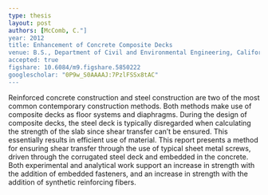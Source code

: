 ```yaml
---
type: thesis
layout: post
authors: [McComb, C."]
year: 2012
title: Enhancement of Concrete Composite Decks
venue: B.S., Department of Civil and Environmental Engineering, California State University Fresno
accepted: true
figshare: 10.6084/m9.figshare.5850222
googlescholar: "0P9w_S0AAAAJ:7PzlFSSx8tAC"
---
```

Reinforced concrete construction and steel construction are two of the most common contemporary construction methods. Both methods make use of composite decks as floor systems and diaphragms. During the design of composite decks, the steel deck is typically disregarded when calculating the strength of the slab since shear transfer can’t be ensured. This essentially results in efficient use of material. This report presents a method for ensuring shear transfer through the use of typical sheet metal screws, driven through the corrugated steel deck and embedded in the concrete. Both experimental and analytical work support an increase in strength with the addition of embedded fasteners, and an increase in strength with the addition of synthetic reinforcing fibers.

